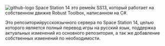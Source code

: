 ![github-logo](https://github.com/user-attachments/assets/4e035076-52bf-46fc-85ce-671d9ae97277)
Space Station 14 это ремейк SS13, который работает на собственном движке Robust Toolbox, написанном на C#.

Это репозиторийрусскоязычного сервера по Space Station 14, целью которого является полный перевод игры на русский язык, поддержка актуальных изменений из основного репозитория, а так же добавление собственных изменений по необходимости.

